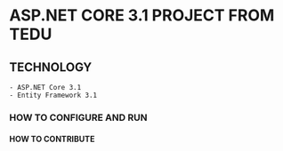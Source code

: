 # ASP.NET CORE 3.1 PROJECT FROM TEDU
## TECHNOLOGY
	- ASP.NET Core 3.1
	- Entity Framework 3.1
### HOW TO  CONFIGURE AND RUN
#### HOW TO CONTRIBUTE